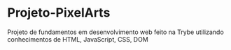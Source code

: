 # Projeto-PixelArts
Projeto de fundamentos em desenvolvimento web feito na Trybe utilizando conhecimentos de HTML, JavaScript, CSS, DOM
